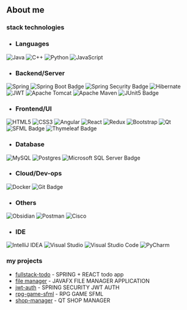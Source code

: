 ## About me
### stack technologies
- <h3>Languages</h3>
![Java](https://img.shields.io/badge/java-%23ED8B00.svg?style=for-the-badge&logo=openjdk&logoColor=white) ![C++](https://img.shields.io/badge/c++-%2300599C.svg?style=for-the-badge&logo=c%2B%2B&logoColor=white) ![Python](https://img.shields.io/badge/python-3670A0?style=for-the-badge&logo=python&logoColor=ffdd54) ![JavaScript](https://img.shields.io/badge/javascript-%23323330.svg?style=for-the-badge&logo=javascript&logoColor=%23F7DF1E)
- <h3>Backend/Server</h3>
![Spring](https://img.shields.io/badge/spring-%236DB33F.svg?style=for-the-badge&logo=spring&logoColor=white) ![Spring Boot Badge](https://img.shields.io/badge/Spring%20Boot-6DB33F?logo=springboot&logoColor=fff&style=for-the-badge) ![Spring Security Badge](https://img.shields.io/badge/Spring%20Security-6DB33F?logo=springsecurity&logoColor=fff&style=for-the-badge) ![Hibernate](https://img.shields.io/badge/Hibernate-59666C?style=for-the-badge&logo=Hibernate&logoColor=white)  ![JWT](https://img.shields.io/badge/JWT-black?style=for-the-badge&logo=JSON%20web%20tokens) ![Apache Tomcat](https://img.shields.io/badge/apache%20tomcat-%23F8DC75.svg?style=for-the-badge&logo=apache-tomcat&logoColor=black) ![Apache Maven](https://img.shields.io/badge/Apache%20Maven-C71A36?style=for-the-badge&logo=Apache%20Maven&logoColor=white) ![JUnit5 Badge](https://img.shields.io/badge/JUnit5-25A162?logo=junit5&logoColor=fff&style=for-the-badge)
- <h3>Frontend/UI</h3>
![HTML5](https://img.shields.io/badge/html5-%23E34F26.svg?style=for-the-badge&logo=html5&logoColor=white) ![CSS3](https://img.shields.io/badge/css3-%231572B6.svg?style=for-the-badge&logo=css3&logoColor=white)  ![Angular](https://img.shields.io/badge/angular-%23DD0031.svg?style=for-the-badge&logo=angular&logoColor=white)  ![React](https://img.shields.io/badge/react-%2320232a.svg?style=for-the-badge&logo=react&logoColor=%2361DAFB) ![Redux](https://img.shields.io/badge/redux-%23593d88.svg?style=for-the-badge&logo=redux&logoColor=white) ![Bootstrap](https://img.shields.io/badge/bootstrap-%238511FA.svg?style=for-the-badge&logo=bootstrap&logoColor=white) ![Qt](https://img.shields.io/badge/Qt-%23217346.svg?style=for-the-badge&logo=Qt&logoColor=white) ![SFML Badge](https://img.shields.io/badge/SFML-8CC445?logo=sfml&logoColor=fff&style=for-the-badge) ![Thymeleaf Badge](https://img.shields.io/badge/Thymeleaf-005F0F?logo=thymeleaf&logoColor=fff&style=for-the-badge)
- <h3>Database</h3>
![MySQL](https://img.shields.io/badge/mysql-%2300f.svg?style=for-the-badge&logo=mysql&logoColor=white) ![Postgres](https://img.shields.io/badge/postgres-%23316192.svg?style=for-the-badge&logo=postgresql&logoColor=white) ![Microsoft SQL Server Badge](https://img.shields.io/badge/Microsoft%20SQL%20Server-CC2927?logo=microsoftsqlserver&logoColor=fff&style=for-the-badge)
- <h3>Cloud/Dev-ops</h3>
![Docker](https://img.shields.io/badge/docker-%230db7ed.svg?style=for-the-badge&logo=docker&logoColor=white) ![Git Badge](https://img.shields.io/badge/Git-F05032?logo=git&logoColor=fff&style=for-the-badge)
- <h3>Others</h3>
![Obsidian](https://img.shields.io/badge/Obsidian-%23483699.svg?style=for-the-badge&logo=obsidian&logoColor=white)  ![Postman](https://img.shields.io/badge/Postman-FF6C37?style=for-the-badge&logo=postman&logoColor=white) ![Cisco](https://img.shields.io/badge/cisco-%23049fd9.svg?style=for-the-badge&logo=cisco&logoColor=black)
- <h3>IDE</h3>
![IntelliJ IDEA](https://img.shields.io/badge/IntelliJIDEA-000000.svg?style=for-the-badge&logo=intellij-idea&logoColor=white) ![Visual Studio](https://img.shields.io/badge/Visual%20Studio-5C2D91.svg?style=for-the-badge&logo=visual-studio&logoColor=white) ![Visual Studio Code](https://img.shields.io/badge/Visual%20Studio%20Code-0078d7.svg?style=for-the-badge&logo=visual-studio-code&logoColor=white)  ![PyCharm](https://img.shields.io/badge/pycharm-143?style=for-the-badge&logo=pycharm&logoColor=black&color=black&labelColor=green)




### my projects
- [fullstack-todo](https://github.com/reshetovProg/todo-rest-api) - SPRING + REACT todo app
- [file manager](https://github.com/reshetovProg/fileManager/tree/master) - JAVAFX FILE MANAGER APPLICATION
- [jwt-auth](https://github.com/reshetovProg/jwtsecur) - SPRING SECURITY JWT AUTH
- [rpg-game-sfml](https://github.com/reshetovProg/rpgsfml) - RPG GAME SFML
- [shop-manager](https://github.com/reshetovProg/qt_shop) - QT SHOP MANAGER
